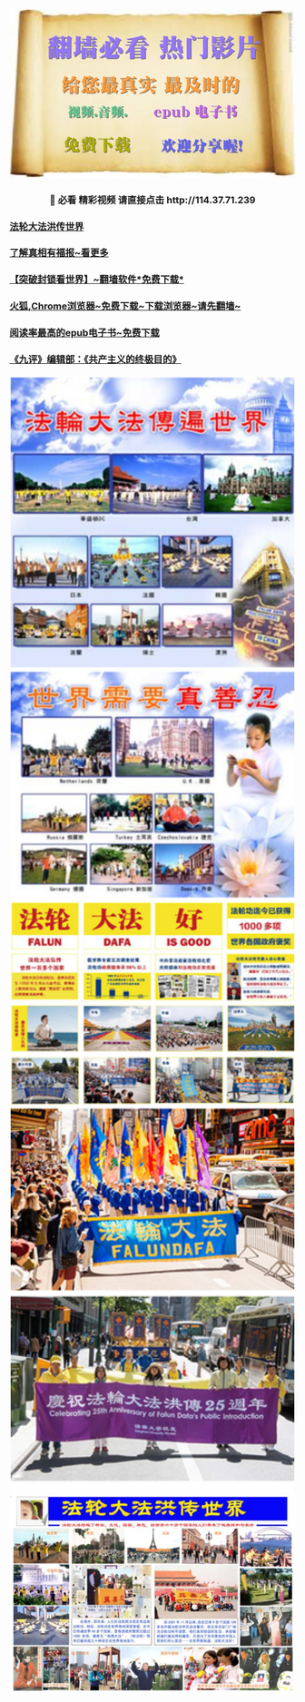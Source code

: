  <div align=center><IMG SRC="https://github.com/dfchunsring/yue/blob/master/img/513-1.jpg?raw=true" width=780>
<br><h3>🌼 必看 精彩视频 请直接点击 http://114.37.71.239</h3></div>



 <h3><td><a href="https://git.io/cvs">法轮大法洪传世界</a></td></h3><p>
 
 <td><h3><a href='https://git.io/zb'>了解真相有福报~看更多</a></h3> </td><p>

<td><h3><a href='https://github.com/dfchunsring/wer/blob/master/epgh.md'>【突破封锁看世界】~翻墙软件*免费下载*</a></h3></td><p>

<td><h3><a href='https://github.com/dfchunsring/wer/blob/master/phpn.md'>火狐,Chrome浏览器~免费下载~下载浏览器~请先翻墙~</a></h3></td></td><p>
 
<td><h3><a href='https://git.io/orhb'>阅读率最高的epub电子书~免费下载</a><h3></td></td><p>
 
<td><h3> <a href='https://github.com/dfchunsring/yue/blob/master/uty.md'>《九评》编辑部：《共产主义的终极目的》</a></h3></td><p>

 <div align=center><IMG SRC="https://github.com/dfchunsring/wer/blob/master/img/df-123.jpg?raw=true" width=500>
<br></div>

 <div align=center><IMG SRC="https://github.com/dfchunsring/wer/blob/master/img/df-289.jpg?raw=true" width=800>
<br></div>





